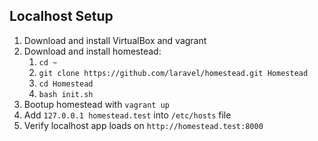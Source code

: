 ## Localhost Setup

1. Download and install VirtualBox and vagrant
2. Download and install homestead:
   1. `cd ~`
   2. `git clone https://github.com/laravel/homestead.git Homestead`
   3. `cd Homestead`
   4. `bash init.sh`
3. Bootup homestead with `vagrant up`
4. Add `127.0.0.1 homestead.test` into `/etc/hosts` file
5. Verify localhost app loads on `http://homestead.test:8000`
